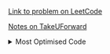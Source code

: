 [Link to problem on LeetCode](https://leetcode.com/problems/cherry-pickup-ii/)

[Notes on TakeUForward](https://takeuforward.org/data-structure/3-d-dp-ninja-and-his-friends-dp-13/)

<details><summary>Most Optimised Code</summary>

![](https://github.com/archishmanghos/code-images/blob/master/DP-Striver/Lec-13.png)

</details>

<!-- Runtime: 160 ms, faster than 43.14% of C++ online submissions for Cherry Pickup II.
Memory Usage: 17 MB, less than 15.39% of C++ online submissions for Cherry Pickup II. -->